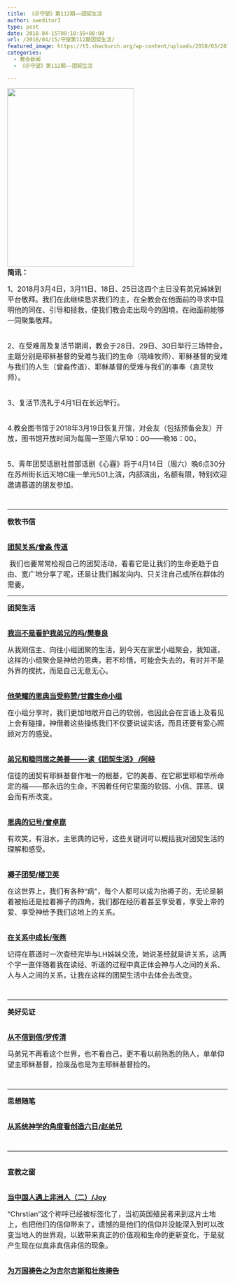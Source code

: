 ```yaml
---
title: 《＠守望》第112期——团契生活
author: sweditor3
type: post
date: 2018-04-15T09:10:59+00:00
url: /2018/04/15/守望第112期团契生活/
featured_image: https://t5.shwchurch.org/wp-content/uploads/2018/03/20180419-1000x288.jpg
categories:
  - 教会新闻
  - 《＠守望》第112期——团契生活

---
```

**<span style="font-size: 12pt;"><img class="aligncenter wp-image-16722" src="http://t5.shwchurch.org/wp-content/uploads/2018/03/0095629.jpg" alt="" width="290" height="408" /><br /> 简讯：</span>**

<span style="font-size: 12pt;">1、2018月3月4日，3月11日、18日、25日这四个主日没有弟兄姊妹到平台敬拜。我们在此继续恳求我们的主，在全教会在他面前的寻求中显明他的同在、引导和拯救，使我们教会走出现今的困境，在祂面前能够一同聚集敬拜。</span>

<span style="font-size: 12pt;"><br /> 2、在受难周及复活节期间，教会于28日、29日、30日举行三场特会，主题分别是耶稣基督的受难与我们的生命（晓峰牧师）、耶稣基督的受难与我们的人生（曾淼传道）、耶稣基督的受难与我们的事奉（袁灵牧师）。</span>

<span style="font-size: 12pt;"><br /> 3、复活节洗礼于4月1日在长远举行。</span>

<span style="font-size: 12pt;"><br /> 4.教会图书馆于2018年3月19日恢复开馆，对会友（包括预备会友）开放，图书馆开放时间为每周一至周六早10：00——晚16：00。</span>

<span style="font-size: 12pt;"><br /> 5、青年团契话剧社首部话剧《心霾》将于4月14日（周六）晚6点30分在苏州街长远天地C座一单元501上演，内部演出，名额有限，特别欢迎邀请慕道的朋友参加。</span>

&nbsp;

* * *

**<span style="font-size: 12pt;">敎牧书信</span>**

[**<span style="font-size: 12pt;"><br /> 团契关系/曾淼 传道</span>**][1]

<span style="font-size: 12pt;"> 我们也要常常检视自己的团契活动，看看它是让我们的生命更趋于自由、宽广地分享了呢，还是让我们越发向内、只关注自己或所在群体的需要。</span>

* * *

**<span style="font-size: 12pt;">团契生活</span>**

[**<span style="font-size: 12pt;"><br /> 我岂不是看护我弟兄的吗/樊春良</span>**][2]

<span style="font-size: 12pt;">从我刚信主、向往小组团聚的生活，到今天在家里小组聚会，我知道，这样的小组聚会是神给的恩典，若不珍惜，可能会失去的，有时并不是外界的搅扰，而是自己无意无心。</span>

[**<span style="font-size: 12pt;"><br /> 他荣耀的恩典当受称赞/甘露生命小组</span>**][3]

<span style="font-size: 12pt;">在小组分享时，我们更加地敞开自己的软弱，也因此会在言语上及看见上会有碰撞，神借着这些操练我们不仅要说诚实话，而且还要有爱心照顾对方的感受。</span>

[**<span style="font-size: 12pt;"><br /> 弟兄和睦同居之美善——-读《团契生活》 /阿峣</span>**][4]

<span style="font-size: 12pt;">信徒的团契有耶稣基督作唯一的根基，它的美善、在它那里耶和华所命定的福——那永远的生命，不因着任何它里面的软弱、小信、罪恶、误会而有所改变。</span>

[**<span style="font-size: 12pt;"><br /> 恩典的记号/曾卓崑</span>**][5]

<span style="font-size: 12pt;">有欢笑，有泪水，主恩典的记号，这些关键词可以概括我对团契生活的理解和感受。</span>

[**<span style="font-size: 12pt;"><br /> 褥子团契/楼卫英</span>**][6]

<span style="font-size: 12pt;">在这世界上，我们有各种“病”，每个人都可以成为抬褥子的，无论是躺着被抬还是拉着褥子的四角，我们都在经历着甚至享受着，享受上帝的爱、享受神给予我们这地上的关系。</span>

[**<span style="font-size: 12pt;"><br /> 在关系中成长/张燕</span>**][7]

<span style="font-size: 12pt;">记得在慕道时一次查经完毕与LH姊妹交流，她说圣经就是讲关系，这两个字一直伴随着我在读经、听道的过程中真正体会神与人之间的关系、人与人之间的关系，让我在这样的团契生活中去体会去改变。</span>

&nbsp;

* * *

**<span style="font-size: 12pt;">美好见证</span>**

[**<span style="font-size: 12pt;"><br /> 从不信到信/罗传清</span>**][8]

<span style="font-size: 12pt;">马弟兄不再看这个世界，也不看自己，更不看以前熟悉的熟人，单单仰望主耶稣基督，捡废品也是为主耶稣基督捡的。</span>

&nbsp;

* * *

**<span style="font-size: 12pt;">思想随笔</span>**

**[<span style="font-size: 12pt;"><br /> 从系统神学的角度看创造六日/赵弟兄</span>][9]**

&nbsp;

* * *

**<span style="font-size: 12pt;"><br /> 宣教之窗</span>**

[**<span style="font-size: 12pt;"><br /> 当中国人遇上非洲人（二）/Joy</span>**][10]

<span style="font-size: 12pt;">“Chrstian”这个称呼已经被标签化了，当初英国殖民者来到这片土地上，也把他们的信仰带来了，遗憾的是他们的信仰并没能深入到可以改变当地人的世界观，以致带来真正的价值观和生命的更新变化，于是就产生现在似真非真信非信的现象。</span>

[**<span style="font-size: 12pt;"><br /> 为万国祷告之为吉尔吉斯和壮族祷告</span>**][11]

 [1]: /2018/03/29/团契关系/
 [2]: /2018/03/29/我岂不是看护我弟兄的吗/
 [3]: /2018/03/29/祂荣耀的恩典当受称赞/
 [4]: /2018/03/29/弟兄和睦同居之美善/
 [5]: /2018/03/29/恩典的记号2/
 [6]: /2018/03/29/褥子团契/
 [7]: /2018/03/29/在关系中成长/
 [8]: /2018/03/29/见证如云彩/
 [9]: /2018/03/29/从系统神学的角度看创造六日/
 [10]: /2018/03/29/当中国人遇上非洲人二/
 [11]: /2018/03/29/为万国祷告系列之三为吉尔吉斯和壮族祷告/